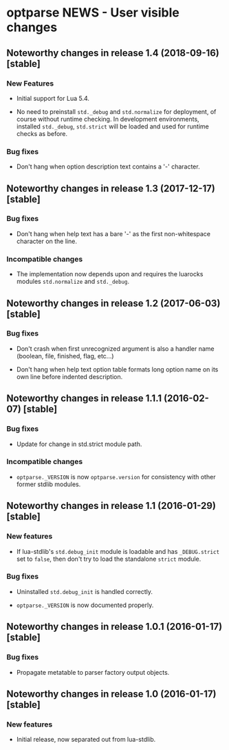 # optparse NEWS - User visible changes

## Noteworthy changes in release 1.4 (2018-09-16) [stable]

### New Features

  - Initial support for Lua 5.4.

  - No need to preinstall `std._debug` and `std.normalize` for deployment,
    of course without runtime checking.  In development environments,
    installed `std._debug`, `std.strict` will be loaded and used for
    runtime checks as before.

### Bug fixes

  - Don't hang when option description text contains a '-' character.


## Noteworthy changes in release 1.3 (2017-12-17) [stable]

### Bug fixes

  - Don't hang when help text has a bare '-' as the first non-whitespace
    character on the line.

### Incompatible changes

  - The implementation now depends upon and requires the luarocks modules
    `std.normalize` and `std._debug`.


## Noteworthy changes in release 1.2 (2017-06-03) [stable]

### Bug fixes

  - Don't crash when first unrecognized argument is also a handler
    name (boolean, file, finished, flag, etc...)

  - Don't hang when help text option table formats long option name
    on its own line before indented description.


## Noteworthy changes in release 1.1.1 (2016-02-07) [stable]

### Bug fixes

  - Update for change in std.strict module path.

### Incompatible changes

  - `optparse._VERSION` is now `optparse.version` for consistency with
    other former stdlib modules.

## Noteworthy changes in release 1.1 (2016-01-29) [stable]

### New features

 - If lua-stdlib's `std.debug_init` module is loadable and has
   `_DEBUG.strict` set to `false`, then don't try to load the standalone
   `strict` module.

### Bug fixes

 - Uninstalled `std.debug_init` is handled correctly.

 - `optparse._VERSION` is now documented properly.


## Noteworthy changes in release 1.0.1 (2016-01-17) [stable]

### Bug fixes

 - Propagate metatable to parser factory output objects.


## Noteworthy changes in release 1.0 (2016-01-17) [stable]

### New features

  - Initial release, now separated out from lua-stdlib.

